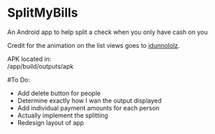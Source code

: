 # SplitMyBills
An Android app to help split a check when you only have cash on you

Credit for the animation on the list views goes to <a href=https://github.com/idunnololz/AnimatedExpandableListView>idunnololz</a>.

APK located in:  
/app/build/outputs/apk

#To Do:
- Add delete button for people
- Determine exactly how I wan the output displayed
- Add individual payment amounts for each person
- Actually implement the splitting
- Redesign layout of app